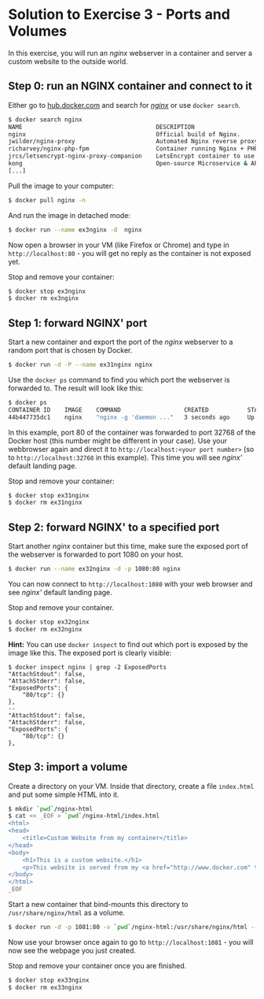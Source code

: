 # Solution to Exercise 3 - Ports and Volumes

In this exercise, you will run an _nginx_ webserver in a container and server a custom website to the outside world.

## Step 0: run an NGINX container and connect to it

Either go to [hub.docker.com](https://hub.docker.com) and search for *[nginx](https://hub.docker.com/_/nginx/)* or use `docker search`.

```bash
$ docker search nginx
NAME                                      DESCRIPTION                                     STARS    OFFICIAL   AUTOMATED
nginx                                     Official build of Nginx.                        8564     [OK]
jwilder/nginx-proxy                       Automated Nginx reverse proxy for docker c...   1335                [OK]
richarvey/nginx-php-fpm                   Container running Nginx + PHP-FPM capable ...   547                 [OK]
jrcs/letsencrypt-nginx-proxy-companion    LetsEncrypt container to use with nginx as...   367                 [OK]
kong                                      Open-source Microservice & API Management ...   187      [OK]
[...]
```

Pull the image to your computer:

```bash
$ docker pull nginx -n 
```

And run the image in detached mode:

```bash
$ docker run --name ex3nginx -d  nginx
```

Now open a browser in your VM (like Firefox or Chrome) and type in `http://localhost:80` - you will get no reply as the container is not exposed yet.

Stop and remove your container:

```bash
$ docker stop ex3nginx
$ docker rm ex3nginx
```

## Step 1: forward NGINX' port

Start a new container and export the port of the _nginx_ webserver to a random port that is chosen by Docker.

```bash
$ docker run -d -P --name ex31nginx nginx
```

Use the `docker ps` command to find you which port the webserver is forwarded to. The result will look like this:

```bash
$ docker ps
CONTAINER ID    IMAGE    COMMAND                  CREATED           STATUS          PORTS                   NAMES
44b447735dc1    nginx    "nginx -g 'daemon ..."   3 seconds ago     Up 2 seconds    0.0.0.0:32768->80/tcp   ex31nginx
```

In this example, port 80 of the container was forwarded to port 32768 of the Docker host (this number might be different in your case). Use your webbrowser again and direct it to
`http://localhost:<your port number>` (so to `http://localhost:32768` in this example). This time you will see *nginx'* default landing page.

Stop and remove your container:

```bash
$ docker stop ex31nginx
$ docker rm ex31nginx
```

## Step 2: forward NGINX' to a specified port

Start another _nginx_ container but this time, make sure the exposed port of the webserver is forwarded to port 1080 on your host.

```bash
$ docker run --name ex32nginx -d -p 1080:80 nginx
```

You can now connect to `http://localhost:1080` with your web browser and see _nginx'_ default landing page.

Stop and remove your container.

```bash
$ docker stop ex32nginx
$ docker rm ex32nginx
```

**Hint:** You can use `docker inspect` to find out which port is exposed by the image like this. The exposed port is clearly visible:

```
$ docker inspect nginx | grep -2 ExposedPorts
"AttachStdout": false,
"AttachStderr": false,
"ExposedPorts": {
    "80/tcp": {}
},
--
"AttachStdout": false,
"AttachStderr": false,
"ExposedPorts": {
    "80/tcp": {}
},
```


## Step 3: import a volume

Create a directory on your VM. Inside that directory, create a file `index.html` and put some simple HTML into it. 

```bash
$ mkdir `pwd`/nginx-html
$ cat << _EOF > `pwd`/nginx-html/index.html
<html>
<head>
    <title>Custom Website from my container</title>
</head>
<body>
    <h1>This is a custom website.</h1>
    <p>This website is served from my <a href="http://www.docker.com" target="_blank">Docker</a> container.</p>
</body>
</html>
_EOF
```

Start a new container that bind-mounts this directory to `/usr/share/nginx/html` as a volume.

```bash
$ docker run -d -p 1081:80 -v `pwd`/nginx-html:/usr/share/nginx/html --name ex33nginx nginx
```

Now use your browser once again to go to `http://localhost:1081` - you will now see the webpage you just created.

Stop and remove your container once you are finished.

```bash
$ docker stop ex33nginx
$ docker rm ex33nginx
```
